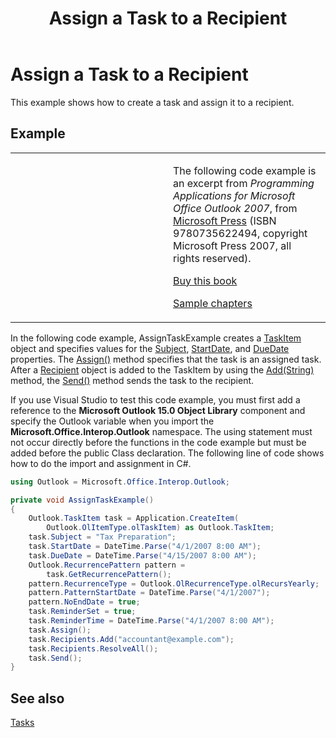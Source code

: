 ﻿---
title: 'Assign a Task to a Recipient'
TOCTitle: 'Assign a Task to a Recipient'
ms:assetid: c6be97a7-de3f-43e5-9111-534d0f04e986
ms:mtpsurl: https://msdn.microsoft.com/en-us/library/Ff184639(v=office.15)
ms:contentKeyID: 55119929
ms.date: 07/24/2014
mtps_version: v=office.15
---

# Assign a Task to a Recipient

This example shows how to create a task and assign it to a recipient.

## Example

<table>
<colgroup>
<col style="width: 50%" />
<col style="width: 50%" />
</colgroup>
<tbody>
<tr class="odd">
<td><p></p></td>
<td><p>The following code example is an excerpt from <em>Programming Applications for Microsoft Office Outlook 2007</em>, from <a href="http://www.microsoft.com/learning/books/default.mspx">Microsoft Press</a> (ISBN 9780735622494, copyright Microsoft Press 2007, all rights reserved).</p>
<p><a href="http://www.amazon.com/gp/product/0735622493?ie=utf8%26tag=msmsdn-20%26linkcode=as2%26camp=1789%26creative=9325%26creativeasin=0735622493">Buy this book</a></p>
<p><a href="https://msdn.microsoft.com/en-us/library/cc513844(v=office.15)">Sample chapters</a></p></td>
</tr>
</tbody>
</table>


In the following code example, AssignTaskExample creates a [TaskItem](https://msdn.microsoft.com/en-us/library/bb624227\(v=office.15\)) object and specifies values for the [Subject](https://msdn.microsoft.com/en-us/library/bb624148\(v=office.15\)), [StartDate](https://msdn.microsoft.com/en-us/library/bb643988\(v=office.15\)), and [DueDate](https://msdn.microsoft.com/en-us/library/bb612307\(v=office.15\)) properties. The [Assign()](https://msdn.microsoft.com/en-us/library/bb644565\(v=office.15\)) method specifies that the task is an assigned task. After a [Recipient](https://msdn.microsoft.com/en-us/library/bb624370\(v=office.15\)) object is added to the TaskItem by using the [Add(String)](https://msdn.microsoft.com/en-us/library/bb612668\(v=office.15\)) method, the [Send()](https://msdn.microsoft.com/en-us/library/bb646608\(v=office.15\)) method sends the task to the recipient.

If you use Visual Studio to test this code example, you must first add a reference to the **Microsoft Outlook 15.0 Object Library** component and specify the Outlook variable when you import the **Microsoft.Office.Interop.Outlook** namespace. The using statement must not occur directly before the functions in the code example but must be added before the public Class declaration. The following line of code shows how to do the import and assignment in C\#.

```csharp
using Outlook = Microsoft.Office.Interop.Outlook;
```

```csharp
private void AssignTaskExample()
{
    Outlook.TaskItem task = Application.CreateItem(
        Outlook.OlItemType.olTaskItem) as Outlook.TaskItem;
    task.Subject = "Tax Preparation";
    task.StartDate = DateTime.Parse("4/1/2007 8:00 AM");
    task.DueDate = DateTime.Parse("4/15/2007 8:00 AM");
    Outlook.RecurrencePattern pattern =
        task.GetRecurrencePattern();
    pattern.RecurrenceType = Outlook.OlRecurrenceType.olRecursYearly;
    pattern.PatternStartDate = DateTime.Parse("4/1/2007");
    pattern.NoEndDate = true;
    task.ReminderSet = true;
    task.ReminderTime = DateTime.Parse("4/1/2007 8:00 AM");
    task.Assign();
    task.Recipients.Add("accountant@example.com");
    task.Recipients.ResolveAll();
    task.Send();
}
```

## See also



[Tasks](tasks.md)

